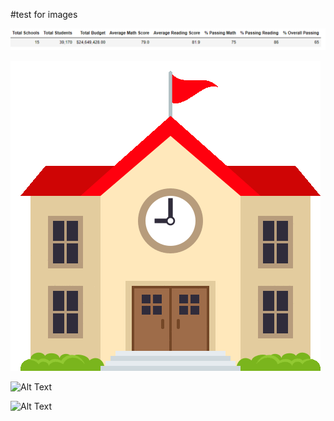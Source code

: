 #test for images


![test](https://github.com/Amarshah4334/Test/blob/main/151655167-c06c3c35-d351-4a6f-82d7-34483f0274a1%20(1).png)



![test2](https://github.com/Amarshah4334/Test/blob/main/school-travel.gif)

![Alt Text](https://media.giphy.com/media/vFKqnCdLPNOKc/giphy.gif)


![Alt Text](https://cdn.dribbble.com/users/570218/screenshots/2218178/media/2da067d11597bbdd601a47d36dcde37a.gif)



